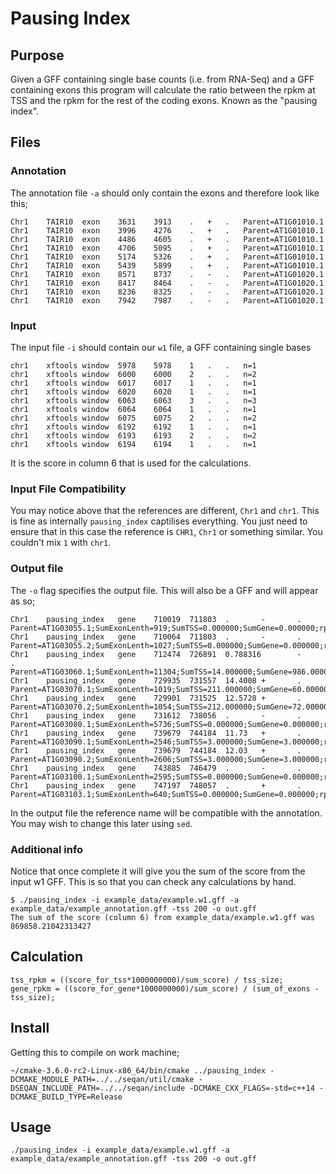 # Pausing Index

## Purpose

Given a GFF containing single base counts (i.e. from RNA-Seq) and a GFF containing exons this program will calculate the ratio between the rpkm at TSS and the rpkm for the rest of the coding exons. Known as the "pausing index".

## Files

### Annotation

The annotation file `-a` should only contain the exons and therefore look like this;

```
Chr1	TAIR10	exon	3631	3913	.	+	.	Parent=AT1G01010.1
Chr1	TAIR10	exon	3996	4276	.	+	.	Parent=AT1G01010.1
Chr1	TAIR10	exon	4486	4605	.	+	.	Parent=AT1G01010.1
Chr1	TAIR10	exon	4706	5095	.	+	.	Parent=AT1G01010.1
Chr1	TAIR10	exon	5174	5326	.	+	.	Parent=AT1G01010.1
Chr1	TAIR10	exon	5439	5899	.	+	.	Parent=AT1G01010.1
Chr1	TAIR10	exon	8571	8737	.	-	.	Parent=AT1G01020.1
Chr1	TAIR10	exon	8417	8464	.	-	.	Parent=AT1G01020.1
Chr1	TAIR10	exon	8236	8325	.	-	.	Parent=AT1G01020.1
Chr1	TAIR10	exon	7942	7987	.	-	.	Parent=AT1G01020.1
```

### Input

The input file `-i` should contain our `w1` file, a GFF containing single bases

```
chr1	xftools	window	5978	5978	1	.	.	n=1
chr1	xftools	window	6000	6000	2	.	.	n=2
chr1	xftools	window	6017	6017	1	.	.	n=1
chr1	xftools	window	6020	6020	1	.	.	n=1
chr1	xftools	window	6063	6063	3	.	.	n=3
chr1	xftools	window	6064	6064	1	.	.	n=1
chr1	xftools	window	6075	6075	2	.	.	n=2
chr1	xftools	window	6192	6192	1	.	.	n=1
chr1	xftools	window	6193	6193	2	.	.	n=2
chr1	xftools	window	6194	6194	1	.	.	n=1
```

It is the score in column 6 that is used for the calculations.

### Input File Compatibility

You may notice above that the references are different, `Chr1` and `chr1`. This is fine as internally `pausing_index` captilises everything. You just need to ensure that in this case the reference is `CHR1`, `Chr1` or something similar. You couldn't mix `1` with `chr1`. 

### Output file

The `-o` flag specifies the output file. This will also be a GFF and will appear as so;

```
Chr1    pausing_index   gene    710019  711803  .       -       .       Parent=AT1G03055.1;SumExonLenth=919;SumTSS=0.000000;SumGene=0.000000;rpkmTSS=0.000000;rpkmGene=0.000000
Chr1    pausing_index   gene    710064  711803  .       -       .       Parent=AT1G03055.2;SumExonLenth=1027;SumTSS=0.000000;SumGene=0.000000;rpkmTSS=0.000000;rpkmGene=0.000000
Chr1    pausing_index   gene    712474  726891  0.788316        -       .       Parent=AT1G03060.1;SumExonLenth=11304;SumTSS=14.000000;SumGene=986.000000;rpkmTSS=5.263243;rpkmGene=6.676561
Chr1    pausing_index   gene    729935  731557  14.4008 +       .       Parent=AT1G03070.1;SumExonLenth=1019;SumTSS=211.000000;SumGene=60.000000;rpkmTSS=79.324591;rpkmGene=5.508365
Chr1    pausing_index   gene    729901  731525  12.5728 +       .       Parent=AT1G03070.2;SumExonLenth=1054;SumTSS=212.000000;SumGene=72.000000;rpkmTSS=79.700537;rpkmGene=6.339135
Chr1    pausing_index   gene    731612  738056  .       -       .       Parent=AT1G03080.1;SumExonLenth=5736;SumTSS=0.000000;SumGene=0.000000;rpkmTSS=0.000000;rpkmGene=0.000000
Chr1    pausing_index   gene    739679  744184  11.73   +       .       Parent=AT1G03090.1;SumExonLenth=2546;SumTSS=3.000000;SumGene=3.000000;rpkmTSS=1.127838;rpkmGene=0.096150
Chr1    pausing_index   gene    739679  744184  12.03   +       .       Parent=AT1G03090.2;SumExonLenth=2606;SumTSS=3.000000;SumGene=3.000000;rpkmTSS=1.127838;rpkmGene=0.093752
Chr1    pausing_index   gene    743885  746479  .       -       .       Parent=AT1G03100.1;SumExonLenth=2595;SumTSS=0.000000;SumGene=0.000000;rpkmTSS=0.000000;rpkmGene=0.000000
Chr1    pausing_index   gene    747197  748057  .       +       .       Parent=AT1G03103.1;SumExonLenth=640;SumTSS=0.000000;SumGene=0.000000;rpkmTSS=0.000000;rpkmGene=0.000000

```

In the output file the reference name will be compatible with the annotation. You may wish to change this later using `sed`.

### Additional info

Notice that once complete it will give you the sum of the score from the input w1 GFF. This is so that you can check any calculations by hand.

```
$ ./pausing_index -i example_data/example.w1.gff -a example_data/example_annotation.gff -tss 200 -o out.gff
The sum of the score (column 6) from example_data/example.w1.gff was 869858.21042313427
```

## Calculation

```
tss_rpkm = ((score_for_tss*1000000000)/sum_score) / tss_size;
gene_rpkm = ((score_for_gene*1000000000)/sum_score) / (sum_of_exons - tss_size);
```

## Install

Getting this to compile on work machine;

```
~/cmake-3.6.0-rc2-Linux-x86_64/bin/cmake ../pausing_index -DCMAKE_MODULE_PATH=../../seqan/util/cmake -DSEQAN_INCLUDE_PATH=../../seqan/include -DCMAKE_CXX_FLAGS=-std=c++14 -DCMAKE_BUILD_TYPE=Release
```

## Usage

```
./pausing_index -i example_data/example.w1.gff -a example_data/example_annotation.gff -tss 200 -o out.gff
```
